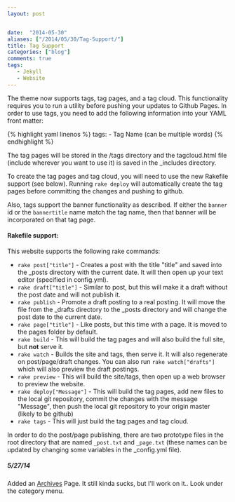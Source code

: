 ```yaml
---
layout: post


date:  "2014-05-30"
aliases: ["/2014/05/30/Tag-Support/"]
title: Tag Support
categories: ["blog"]
comments: true
tags:
   - Jekyll
   - Website
---
```

The theme now supports tags, tag pages, and a tag cloud.  This functionality requires you to run a utility before pushing your updates to Github Pages.  In order to use tags, you need to add the following information into your YAML front matter:

{% highlight yaml linenos %}
tags:
	- Tag Name (can be multiple words)
{% endhighlight %}

The tag pages will be stored in the /tags directory and the tagcloud.html file (include wherever you want to use it) is saved in the _includes directory.

To create the tag pages and tag cloud, you will need to use the new Rakefile support (see below).  Running `rake deploy` will automatically create the tag pages before committing the changes and pushing to github.

Also, tags support the banner functionality as described.  If either the `banner` id or the `bannertitle` name match the tag name, then that banner will be incorporated on that tag page.

#### Rakefile support:

This website supports the following rake commands:

* `rake post["title"]` - Creates a post with the title "title" and saved into the _posts directory with the current date.  It will then open up your text editor (specified in config.yml).
* `rake draft["title"]` - Similar to post, but this will make it a draft without the post date and will not publish it.
* `rake publish` - Promote a draft posting to a real posting.  It will move the file from the _drafts directory to the _posts directory and will change the post date to the current date.
* `rake page["title"]` - Like posts, but this time with a page.  It is moved to the pages folder by default.
* `rake build` - This will build the tag pages and will also build the full site, but **not** serve it.
* `rake watch` - Builds the site and tags, then serve it.  It will also regenerate on post/page/draft changes.  You can also run `rake watch["drafts"]` which will also preview the draft postings.
* `rake preview` - This will build the site/tags, then open up a web browser to preview the website.
* `rake deploy["Message"]` - This will build the tag pages, add new files to the local git repository, commit the changes with the message "Message", then push the local git repository to your origin master (likely to be github)
* `rake tags` - This will just build the tag pages and tag cloud.

In order to do the post/page publishing, there are two prototype files in the root directory that are named `_post.txt` and `_page.txt` (these names can be updated by changing some variables in the _config.yml file).  

##### 5/27/14
Added an [Archives](/archives/) Page.  It still kinda sucks, but I'll work on it..  Look under the category menu.
